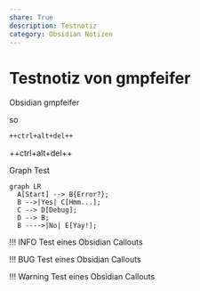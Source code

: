 ```yaml
---
share: True
description: Testnotiz
category: Obsidian Notizen
---
```

# Testnotiz von gmpfeifer

Obsidian
gmpfeifer

so

``` markdown title="Keyboard keys"
++ctrl+alt+del++
```


<div class="result" markdown>

++ctrl+alt+del++

</div>


Graph Test
``` mermaid
graph LR
  A[Start] --> B{Error?};
  B -->|Yes| C[Hmm...];
  C --> D[Debug];
  D --> B;
  B ---->|No| E[Yay!];
```

!!! INFO
	Test eines Obsidian Callouts

!!! BUG
	Test eines Obsidian Callouts

!!! Warning
	Test eines Obsidian Callouts